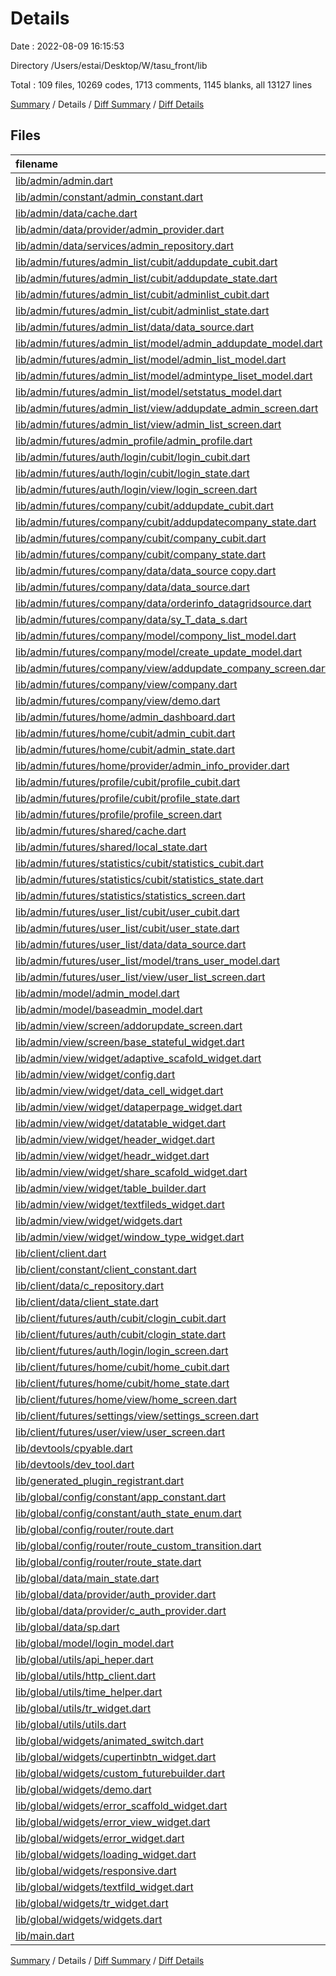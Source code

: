 # Details

Date : 2022-08-09 16:15:53

Directory /Users/estai/Desktop/W/tasu_front/lib

Total : 109 files,  10269 codes, 1713 comments, 1145 blanks, all 13127 lines

[Summary](results.md) / Details / [Diff Summary](diff.md) / [Diff Details](diff-details.md)

## Files
| filename | language | code | comment | blank | total |
| :--- | :--- | ---: | ---: | ---: | ---: |
| [lib/admin/admin.dart](/lib/admin/admin.dart) | Dart | 8 | 1 | 1 | 10 |
| [lib/admin/constant/admin_constant.dart](/lib/admin/constant/admin_constant.dart) | Dart | 7 | 0 | 3 | 10 |
| [lib/admin/data/cache.dart](/lib/admin/data/cache.dart) | Dart | 13 | 7 | 5 | 25 |
| [lib/admin/data/provider/admin_provider.dart](/lib/admin/data/provider/admin_provider.dart) | Dart | 26 | 1 | 2 | 29 |
| [lib/admin/data/services/admin_repository.dart](/lib/admin/data/services/admin_repository.dart) | Dart | 307 | 10 | 22 | 339 |
| [lib/admin/futures/admin_list/cubit/addupdate_cubit.dart](/lib/admin/futures/admin_list/cubit/addupdate_cubit.dart) | Dart | 102 | 1 | 14 | 117 |
| [lib/admin/futures/admin_list/cubit/addupdate_state.dart](/lib/admin/futures/admin_list/cubit/addupdate_state.dart) | Dart | 44 | 1 | 4 | 49 |
| [lib/admin/futures/admin_list/cubit/adminlist_cubit.dart](/lib/admin/futures/admin_list/cubit/adminlist_cubit.dart) | Dart | 103 | 0 | 15 | 118 |
| [lib/admin/futures/admin_list/cubit/adminlist_state.dart](/lib/admin/futures/admin_list/cubit/adminlist_state.dart) | Dart | 44 | 0 | 6 | 50 |
| [lib/admin/futures/admin_list/data/data_source.dart](/lib/admin/futures/admin_list/data/data_source.dart) | Dart | 174 | 58 | 23 | 255 |
| [lib/admin/futures/admin_list/model/admin_addupdate_model.dart](/lib/admin/futures/admin_list/model/admin_addupdate_model.dart) | Dart | 106 | 22 | 11 | 139 |
| [lib/admin/futures/admin_list/model/admin_list_model.dart](/lib/admin/futures/admin_list/model/admin_list_model.dart) | Dart | 127 | 20 | 16 | 163 |
| [lib/admin/futures/admin_list/model/admintype_liset_model.dart](/lib/admin/futures/admin_list/model/admintype_liset_model.dart) | Dart | 62 | 0 | 8 | 70 |
| [lib/admin/futures/admin_list/model/setstatus_model.dart](/lib/admin/futures/admin_list/model/setstatus_model.dart) | Dart | 15 | 0 | 4 | 19 |
| [lib/admin/futures/admin_list/view/addupdate_admin_screen.dart](/lib/admin/futures/admin_list/view/addupdate_admin_screen.dart) | Dart | 221 | 8 | 8 | 237 |
| [lib/admin/futures/admin_list/view/admin_list_screen.dart](/lib/admin/futures/admin_list/view/admin_list_screen.dart) | Dart | 91 | 113 | 17 | 221 |
| [lib/admin/futures/admin_profile/admin_profile.dart](/lib/admin/futures/admin_profile/admin_profile.dart) | Dart | 12 | 0 | 3 | 15 |
| [lib/admin/futures/auth/login/cubit/login_cubit.dart](/lib/admin/futures/auth/login/cubit/login_cubit.dart) | Dart | 53 | 4 | 10 | 67 |
| [lib/admin/futures/auth/login/cubit/login_state.dart](/lib/admin/futures/auth/login/cubit/login_state.dart) | Dart | 48 | 0 | 3 | 51 |
| [lib/admin/futures/auth/login/view/login_screen.dart](/lib/admin/futures/auth/login/view/login_screen.dart) | Dart | 161 | 7 | 5 | 173 |
| [lib/admin/futures/company/cubit/addupdate_cubit.dart](/lib/admin/futures/company/cubit/addupdate_cubit.dart) | Dart | 140 | 1 | 10 | 151 |
| [lib/admin/futures/company/cubit/addupdatecompany_state.dart](/lib/admin/futures/company/cubit/addupdatecompany_state.dart) | Dart | 55 | 1 | 5 | 61 |
| [lib/admin/futures/company/cubit/company_cubit.dart](/lib/admin/futures/company/cubit/company_cubit.dart) | Dart | 88 | 6 | 18 | 112 |
| [lib/admin/futures/company/cubit/company_state.dart](/lib/admin/futures/company/cubit/company_state.dart) | Dart | 50 | 6 | 6 | 62 |
| [lib/admin/futures/company/data/data_source copy.dart](/lib/admin/futures/company/data/data_source%20copy.dart) | Dart | 359 | 205 | 46 | 610 |
| [lib/admin/futures/company/data/data_source.dart](/lib/admin/futures/company/data/data_source.dart) | Dart | 0 | 177 | 18 | 195 |
| [lib/admin/futures/company/data/orderinfo_datagridsource.dart](/lib/admin/futures/company/data/orderinfo_datagridsource.dart) | Dart | 178 | 57 | 23 | 258 |
| [lib/admin/futures/company/data/sy_T_data_s.dart](/lib/admin/futures/company/data/sy_T_data_s.dart) | Dart | 256 | 40 | 20 | 316 |
| [lib/admin/futures/company/model/compony_list_model.dart](/lib/admin/futures/company/model/compony_list_model.dart) | Dart | 168 | 8 | 10 | 186 |
| [lib/admin/futures/company/model/create_update_model.dart](/lib/admin/futures/company/model/create_update_model.dart) | Dart | 345 | 74 | 20 | 439 |
| [lib/admin/futures/company/view/addupdate_company_screen.dart](/lib/admin/futures/company/view/addupdate_company_screen.dart) | Dart | 247 | 16 | 8 | 271 |
| [lib/admin/futures/company/view/company.dart](/lib/admin/futures/company/view/company.dart) | Dart | 1 | 14 | 4 | 19 |
| [lib/admin/futures/company/view/demo.dart](/lib/admin/futures/company/view/demo.dart) | Dart | 174 | 15 | 12 | 201 |
| [lib/admin/futures/home/admin_dashboard.dart](/lib/admin/futures/home/admin_dashboard.dart) | Dart | 68 | 49 | 11 | 128 |
| [lib/admin/futures/home/cubit/admin_cubit.dart](/lib/admin/futures/home/cubit/admin_cubit.dart) | Dart | 38 | 2 | 7 | 47 |
| [lib/admin/futures/home/cubit/admin_state.dart](/lib/admin/futures/home/cubit/admin_state.dart) | Dart | 28 | 0 | 5 | 33 |
| [lib/admin/futures/home/provider/admin_info_provider.dart](/lib/admin/futures/home/provider/admin_info_provider.dart) | Dart | 28 | 0 | 2 | 30 |
| [lib/admin/futures/profile/cubit/profile_cubit.dart](/lib/admin/futures/profile/cubit/profile_cubit.dart) | Dart | 6 | 0 | 3 | 9 |
| [lib/admin/futures/profile/cubit/profile_state.dart](/lib/admin/futures/profile/cubit/profile_state.dart) | Dart | 7 | 0 | 4 | 11 |
| [lib/admin/futures/profile/profile_screen.dart](/lib/admin/futures/profile/profile_screen.dart) | Dart | 12 | 0 | 3 | 15 |
| [lib/admin/futures/shared/cache.dart](/lib/admin/futures/shared/cache.dart) | Dart | 0 | 19 | 4 | 23 |
| [lib/admin/futures/shared/local_state.dart](/lib/admin/futures/shared/local_state.dart) | Dart | 17 | 0 | 6 | 23 |
| [lib/admin/futures/statistics/cubit/statistics_cubit.dart](/lib/admin/futures/statistics/cubit/statistics_cubit.dart) | Dart | 38 | 1 | 7 | 46 |
| [lib/admin/futures/statistics/cubit/statistics_state.dart](/lib/admin/futures/statistics/cubit/statistics_state.dart) | Dart | 28 | 0 | 4 | 32 |
| [lib/admin/futures/statistics/statistics_screen.dart](/lib/admin/futures/statistics/statistics_screen.dart) | Dart | 93 | 3 | 4 | 100 |
| [lib/admin/futures/user_list/cubit/user_cubit.dart](/lib/admin/futures/user_list/cubit/user_cubit.dart) | Dart | 85 | 0 | 11 | 96 |
| [lib/admin/futures/user_list/cubit/user_state.dart](/lib/admin/futures/user_list/cubit/user_state.dart) | Dart | 52 | 0 | 5 | 57 |
| [lib/admin/futures/user_list/data/data_source.dart](/lib/admin/futures/user_list/data/data_source.dart) | Dart | 162 | 52 | 29 | 243 |
| [lib/admin/futures/user_list/model/trans_user_model.dart](/lib/admin/futures/user_list/model/trans_user_model.dart) | Dart | 142 | 0 | 8 | 150 |
| [lib/admin/futures/user_list/view/user_list_screen.dart](/lib/admin/futures/user_list/view/user_list_screen.dart) | Dart | 90 | 142 | 26 | 258 |
| [lib/admin/model/admin_model.dart](/lib/admin/model/admin_model.dart) | Dart | 55 | 21 | 9 | 85 |
| [lib/admin/model/baseadmin_model.dart](/lib/admin/model/baseadmin_model.dart) | Dart | 35 | 0 | 4 | 39 |
| [lib/admin/view/screen/addorupdate_screen.dart](/lib/admin/view/screen/addorupdate_screen.dart) | Dart | 95 | 13 | 7 | 115 |
| [lib/admin/view/screen/base_stateful_widget.dart](/lib/admin/view/screen/base_stateful_widget.dart) | Dart | 20 | 3 | 6 | 29 |
| [lib/admin/view/widget/adaptive_scafold_widget.dart](/lib/admin/view/widget/adaptive_scafold_widget.dart) | Dart | 338 | 33 | 47 | 418 |
| [lib/admin/view/widget/config.dart](/lib/admin/view/widget/config.dart) | Dart | 34 | 0 | 2 | 36 |
| [lib/admin/view/widget/data_cell_widget.dart](/lib/admin/view/widget/data_cell_widget.dart) | Dart | 11 | 0 | 2 | 13 |
| [lib/admin/view/widget/dataperpage_widget.dart](/lib/admin/view/widget/dataperpage_widget.dart) | Dart | 48 | 1 | 4 | 53 |
| [lib/admin/view/widget/datatable_widget.dart](/lib/admin/view/widget/datatable_widget.dart) | Dart | 32 | 5 | 3 | 40 |
| [lib/admin/view/widget/header_widget.dart](/lib/admin/view/widget/header_widget.dart) | Dart | 105 | 2 | 4 | 111 |
| [lib/admin/view/widget/headr_widget.dart](/lib/admin/view/widget/headr_widget.dart) | Dart | 42 | 1 | 3 | 46 |
| [lib/admin/view/widget/share_scafold_widget.dart](/lib/admin/view/widget/share_scafold_widget.dart) | Dart | 39 | 1 | 7 | 47 |
| [lib/admin/view/widget/table_builder.dart](/lib/admin/view/widget/table_builder.dart) | Dart | 86 | 0 | 7 | 93 |
| [lib/admin/view/widget/textfileds_widget.dart](/lib/admin/view/widget/textfileds_widget.dart) | Dart | 904 | 92 | 62 | 1,058 |
| [lib/admin/view/widget/widgets.dart](/lib/admin/view/widget/widgets.dart) | Dart | 2 | 0 | 1 | 3 |
| [lib/admin/view/widget/window_type_widget.dart](/lib/admin/view/widget/window_type_widget.dart) | Dart | 198 | 0 | 71 | 269 |
| [lib/client/client.dart](/lib/client/client.dart) | Dart | 0 | 0 | 1 | 1 |
| [lib/client/constant/client_constant.dart](/lib/client/constant/client_constant.dart) | Dart | 11 | 0 | 3 | 14 |
| [lib/client/data/c_repository.dart](/lib/client/data/c_repository.dart) | Dart | 1,615 | 46 | 108 | 1,769 |
| [lib/client/data/client_state.dart](/lib/client/data/client_state.dart) | Dart | 13 | 0 | 5 | 18 |
| [lib/client/futures/auth/cubit/clogin_cubit.dart](/lib/client/futures/auth/cubit/clogin_cubit.dart) | Dart | 40 | 0 | 7 | 47 |
| [lib/client/futures/auth/cubit/clogin_state.dart](/lib/client/futures/auth/cubit/clogin_state.dart) | Dart | 47 | 0 | 3 | 50 |
| [lib/client/futures/auth/login/login_screen.dart](/lib/client/futures/auth/login/login_screen.dart) | Dart | 74 | 3 | 5 | 82 |
| [lib/client/futures/home/cubit/home_cubit.dart](/lib/client/futures/home/cubit/home_cubit.dart) | Dart | 6 | 0 | 3 | 9 |
| [lib/client/futures/home/cubit/home_state.dart](/lib/client/futures/home/cubit/home_state.dart) | Dart | 7 | 0 | 4 | 11 |
| [lib/client/futures/home/view/home_screen.dart](/lib/client/futures/home/view/home_screen.dart) | Dart | 12 | 0 | 3 | 15 |
| [lib/client/futures/settings/view/settings_screen.dart](/lib/client/futures/settings/view/settings_screen.dart) | Dart | 12 | 0 | 3 | 15 |
| [lib/client/futures/user/view/user_screen.dart](/lib/client/futures/user/view/user_screen.dart) | Dart | 12 | 0 | 3 | 15 |
| [lib/devtools/cpyable.dart](/lib/devtools/cpyable.dart) | Dart | 4 | 0 | 1 | 5 |
| [lib/devtools/dev_tool.dart](/lib/devtools/dev_tool.dart) | Dart | 4 | 0 | 2 | 6 |
| [lib/generated_plugin_registrant.dart](/lib/generated_plugin_registrant.dart) | Dart | 12 | 7 | 5 | 24 |
| [lib/global/config/constant/app_constant.dart](/lib/global/config/constant/app_constant.dart) | Dart | 9 | 5 | 3 | 17 |
| [lib/global/config/constant/auth_state_enum.dart](/lib/global/config/constant/auth_state_enum.dart) | Dart | 1 | 0 | 1 | 2 |
| [lib/global/config/router/route.dart](/lib/global/config/router/route.dart) | Dart | 109 | 18 | 6 | 133 |
| [lib/global/config/router/route_custom_transition.dart](/lib/global/config/router/route_custom_transition.dart) | Dart | 241 | 1 | 11 | 253 |
| [lib/global/config/router/route_state.dart](/lib/global/config/router/route_state.dart) | Dart | 7 | 0 | 3 | 10 |
| [lib/global/data/main_state.dart](/lib/global/data/main_state.dart) | Dart | 60 | 5 | 12 | 77 |
| [lib/global/data/provider/auth_provider.dart](/lib/global/data/provider/auth_provider.dart) | Dart | 27 | 0 | 6 | 33 |
| [lib/global/data/provider/c_auth_provider.dart](/lib/global/data/provider/c_auth_provider.dart) | Dart | 27 | 0 | 7 | 34 |
| [lib/global/data/sp.dart](/lib/global/data/sp.dart) | Dart | 62 | 0 | 10 | 72 |
| [lib/global/model/login_model.dart](/lib/global/model/login_model.dart) | Dart | 39 | 0 | 9 | 48 |
| [lib/global/utils/api_heper.dart](/lib/global/utils/api_heper.dart) | Dart | 87 | 135 | 6 | 228 |
| [lib/global/utils/http_client.dart](/lib/global/utils/http_client.dart) | Dart | 24 | 1 | 7 | 32 |
| [lib/global/utils/time_helper.dart](/lib/global/utils/time_helper.dart) | Dart | 6 | 2 | 2 | 10 |
| [lib/global/utils/tr_widget.dart](/lib/global/utils/tr_widget.dart) | Dart | 56 | 1 | 4 | 61 |
| [lib/global/utils/utils.dart](/lib/global/utils/utils.dart) | Dart | 207 | 71 | 27 | 305 |
| [lib/global/widgets/animated_switch.dart](/lib/global/widgets/animated_switch.dart) | Dart | 17 | 0 | 4 | 21 |
| [lib/global/widgets/cupertinbtn_widget.dart](/lib/global/widgets/cupertinbtn_widget.dart) | Dart | 40 | 0 | 4 | 44 |
| [lib/global/widgets/custom_futurebuilder.dart](/lib/global/widgets/custom_futurebuilder.dart) | Dart | 73 | 0 | 19 | 92 |
| [lib/global/widgets/demo.dart](/lib/global/widgets/demo.dart) | Dart | 78 | 20 | 27 | 125 |
| [lib/global/widgets/error_scaffold_widget.dart](/lib/global/widgets/error_scaffold_widget.dart) | Dart | 13 | 0 | 3 | 16 |
| [lib/global/widgets/error_view_widget.dart](/lib/global/widgets/error_view_widget.dart) | Dart | 19 | 0 | 3 | 22 |
| [lib/global/widgets/error_widget.dart](/lib/global/widgets/error_widget.dart) | Dart | 13 | 2 | 4 | 19 |
| [lib/global/widgets/loading_widget.dart](/lib/global/widgets/loading_widget.dart) | Dart | 11 | 1 | 3 | 15 |
| [lib/global/widgets/responsive.dart](/lib/global/widgets/responsive.dart) | Dart | 22 | 37 | 15 | 74 |
| [lib/global/widgets/textfild_widget.dart](/lib/global/widgets/textfild_widget.dart) | Dart | 266 | 43 | 20 | 329 |
| [lib/global/widgets/tr_widget.dart](/lib/global/widgets/tr_widget.dart) | Dart | 56 | 1 | 4 | 61 |
| [lib/global/widgets/widgets.dart](/lib/global/widgets/widgets.dart) | Dart | 6 | 0 | 1 | 7 |
| [lib/main.dart](/lib/main.dart) | Dart | 101 | 1 | 10 | 112 |

[Summary](results.md) / Details / [Diff Summary](diff.md) / [Diff Details](diff-details.md)